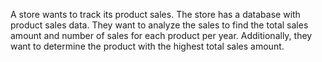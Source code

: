  A store wants to track its product sales. The store has a database with product sales data.
They want to analyze the sales to find the total sales amount and number of sales for each product
per year. Additionally, they want to determine the product with the highest total sales amount.
